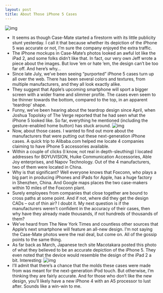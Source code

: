 ```yaml
---
layout: post
title: About Those iPhone 5 Cases
---
```

![img](http://media.idownloadblog.com/wp-content/uploads/2011/09/iphone-5-cases.jpg)
* It seems as though Case-Mate started a firestorm with its little publicity stunt yesterday. I call it that because whether its depiction of the iPhone 5 was accurate or not, I’m sure the company enjoyed the extra traffic.
* The iPhone mockups in Case-Mate’s photos looked an awful lot like the iPad 2, and some folks didn’t like that. In fact, our very own Jeff wrote a piece about the images. But love ’em or hate ’em, the design can’t be too far off. And here’s why…
* Since late July, we’ve been seeing “purported” iPhone 5 cases turn up all over the web. There has been several colors and textures, from multiple manufacturers, and they all look exactly alike.
* They suggest that Apple’s upcoming smartphone will sport a bigger screen with a wider frame and slimmer profile. The cases even seem to be thinner towards the bottom, compared to the top, in an apparent ‘teardrop’ shape.
* Funny, we’ve been hearing about the teardrop design since April, when Joshua Topolsky of The Verge reported that he had seen what the iPhone 5 looked like. So far, everything he mentioned (including the gesture-enabled home button) has stuck around.
![img](http://media.idownloadblog.com/wp-content/uploads/2011/04/iPhone-5-mockup.jpeg)
* Now, about those cases. I wanted to find out more about the manufacturers that were putting out these next-generation iPhone cases. A quick trip to Alibaba.com helped me locate 4 companies claiming to have iPhone 5 accessories available.
* Within a couple of clicks (I know, not real in depth-sleuthing) I located addresses for BOYUVISION, Huike Communication Accessories, Able Joy enterprises, and Napov Technology. Out of the 4 manufacturers, two of them were located in China.
* Why is that significant? Well everyone knows that Foxconn, who plays a big part in producing iPhones and iPads for Apple, has a huge factory in Shenzhen, China. And Google maps places the two case-makers within 10 miles of the Foxconn plant.
* Surely employees from companies that close together are bound to cross paths at some point. And if not, where did they get the design CADs – out of thin air? I doubt it. My next question is if the manufacturers weren’t confident in the accuracy of their cases, then why have they already made thousands, if not hundreds of thousands of them?
* We’ve heard from The New York Times and countless other sources that Apple’s next smartphone will feature an all-new design. I’m not saying the Case-Mate photos were the real deal, but come on. All of the gossip points to the same thing.
* As far back as March, Japanese tech site Macotakara posted this photo of what they believed to be an accurate depiction of the iPhone 5. They even noted that the device would resemble the design of the iPad 2 a bit. Interesting:
![img](http://media.idownloadblog.com/wp-content/uploads/2011/03/iPhone-5-Radical-Design.jpeg)
* I’ll admit that there’s a chance that the molds these cases were made from was meant for the next-generation iPod touch. But otherwise, I’m thinking they are fairly accurate. And for those who don’t like the new design, you’ll likely have a new iPhone 4 with an A5 processor to lust after. Sounds like a win-win to me.

